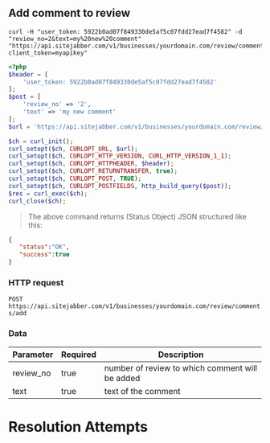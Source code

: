 ## Add comment to review

```shell
curl -H "user_token: 5922b0ad07f849330de5af5c07fdd27ead7f4582" -d "review_no=2&text=my%20new%20comment" "https://api.sitejabber.com/v1/businesses/yourdomain.com/review/comments/add?client_token=myapikey"
```

```php
<?php
$header = [
	'user_token: 5922b0ad07f849330de5af5c07fdd27ead7f4582'
];
$post = [
	'review_no' => '2',
	'text' => 'my new comment'
];
$url = 'https://api.sitejabber.com/v1/businesses/yourdomain.com/review/comments/add?client_token=myapikey';

$ch = curl_init();
curl_setopt($ch, CURLOPT_URL, $url);
curl_setopt($ch, CURLOPT_HTTP_VERSION, CURL_HTTP_VERSION_1_1);
curl_setopt($ch, CURLOPT_HTTPHEADER, $header);
curl_setopt($ch, CURLOPT_RETURNTRANSFER, true);
curl_setopt($ch, CURLOPT_POST, TRUE);
curl_setopt($ch, CURLOPT_POSTFIELDS, http_build_query($post));
$res = curl_exec($ch);
curl_close($ch);
```

> The above command returns (Status Object) JSON structured like this:

```json
{
   "status":"OK",
   "success":true
}
```

### HTTP request

`POST https://api.sitejabber.com/v1/businesses/yourdomain.com/review/comments/add`

### Data

Parameter | Required | Description
--------- | ------- | -----------
review_no | true | number of review to which comment will be added
text | true | text of the comment

# Resolution Attempts
